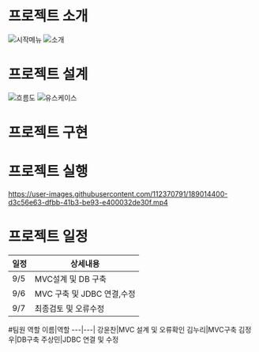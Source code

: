 # 프로젝트 소개
![시작메뉴](https://user-images.githubusercontent.com/112370791/189012488-11d2e4bd-4a30-4325-9268-4643b038f14f.PNG)
![소개](https://user-images.githubusercontent.com/112370791/189012528-9c79877c-cb6b-45b5-96a1-02ba228db65b.PNG)

# 프로젝트 설계
![흐름도](https://user-images.githubusercontent.com/112370791/189012564-dc905c30-dd35-47b2-91f3-e8cabb8dd642.PNG)
![유스케이스](https://user-images.githubusercontent.com/112370791/189012601-3e93bb22-cee1-4696-b102-cff6569299cb.PNG)

# 프로젝트 구현
# 프로젝트 실행
https://user-images.githubusercontent.com/112370791/189014400-d3c56e63-dfbb-41b3-be93-e400032de30f.mp4
# 프로젝트 일정
일정|상세내용
---|---|
9/5|MVC설계 및 DB 구축
9/6|MVC 구축 및 JDBC 연결,수정
9/7|최종검토 및 오류수정

#팀원 역할
이름|역할
---|---|
강윤찬|MVC 설계 및 오류확인
김누리|MVC구축
김정우|DB구축
주상민|JDBC 연결 및 수정
